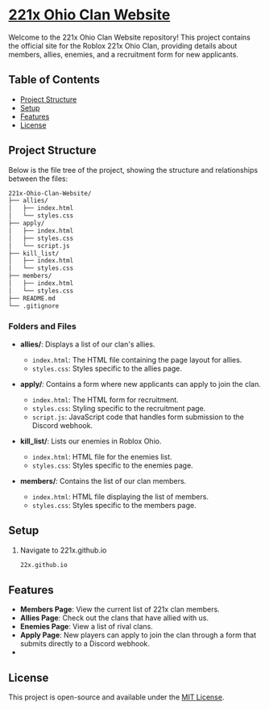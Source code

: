# [221x Ohio Clan Website](https://221x.github.io)

Welcome to the 221x Ohio Clan Website repository! This project contains the official site for the Roblox 221x Ohio Clan, providing details about members, allies, enemies, and a recruitment form for new applicants.

## Table of Contents
- [Project Structure](#project-structure)
- [Setup](#setup)
- [Features](#features)
- [License](#license)

## Project Structure

Below is the file tree of the project, showing the structure and relationships between the files:

```bash
221x-Ohio-Clan-Website/
├── allies/
│   ├── index.html
│   └── styles.css
├── apply/
│   ├── index.html
│   ├── styles.css
│   └── script.js
├── kill_list/
│   ├── index.html
│   └── styles.css
├── members/
│   ├── index.html
│   └── styles.css
├── README.md
└── .gitignore
```

### Folders and Files

- **allies/**: Displays a list of our clan's allies.
  - `index.html`: The HTML file containing the page layout for allies.
  - `styles.css`: Styles specific to the allies page.
  
- **apply/**: Contains a form where new applicants can apply to join the clan.
  - `index.html`: The HTML form for recruitment.
  - `styles.css`: Styling specific to the recruitment page.
  - `script.js`: JavaScript code that handles form submission to the Discord webhook.

- **kill_list/**: Lists our enemies in Roblox Ohio.
  - `index.html`: HTML file for the enemies list.
  - `styles.css`: Styles specific to the enemies page.

- **members/**: Contains the list of our clan members.
  - `index.html`: HTML file displaying the list of members.
  - `styles.css`: Styles specific to the members page.

## Setup

1. Navigate to 221x.github.io
   ```bash
   22x.github.io
   ```
## Features

- **Members Page**: View the current list of 221x clan members.
- **Allies Page**: Check out the clans that have allied with us.
- **Enemies Page**: View a list of rival clans.
- **Apply Page**: New players can apply to join the clan through a form that submits directly to a Discord webhook.
- 
## License

This project is open-source and available under the [MIT License](LICENSE).
